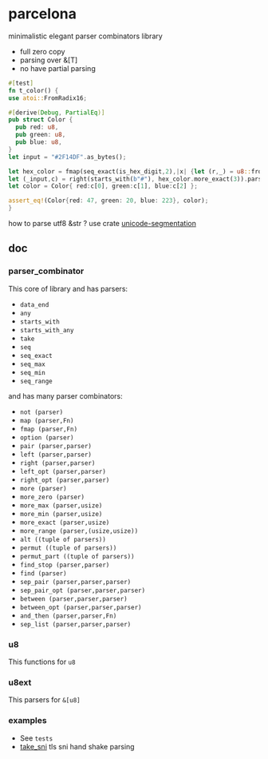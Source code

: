 # parcelona

minimalistic elegant parser combinators library
- full zero copy
- parsing over &[T] 
- no have partial parsing


```rust
#[test]
fn t_color() {
use atoi::FromRadix16;

#[derive(Debug, PartialEq)]
pub struct Color {
  pub red: u8,
  pub green: u8,
  pub blue: u8,
}
let input = "#2F14DF".as_bytes();

let hex_color = fmap(seq_exact(is_hex_digit,2),|x| {let (r,_) = u8::from_radix_16(x); r});
let (_input,c) = right(starts_with(b"#"), hex_color.more_exact(3)).parse(input).unwrap();
let color = Color{ red:c[0], green:c[1], blue:c[2] };

assert_eq!(Color{red: 47, green: 20, blue: 223}, color);
}
```

how to parse utf8 &str ? use crate [unicode-segmentation](https://github.com/unicode-rs/unicode-segmentation)

## doc

### parser_combinator
This core of library and has parsers:
- `data_end`
- `any`
- `starts_with`
- `starts_with_any`
- `take`
- `seq`
- `seq_exact`
- `seq_max`
- `seq_min`
- `seq_range`

and has many parser combinators:
- `not (parser)`
- `map (parser,Fn)`
- `fmap (parser,Fn)`
- `option (parser)`
- `pair (parser,parser)`
- `left (parser,parser)`
- `right (parser,parser)`
- `left_opt (parser,parser)`
- `right_opt (parser,parser)`
- `more (parser)`
- `more_zero (parser)`
- `more_max (parser,usize)`
- `more_min (parser,usize)`
- `more_exact (parser,usize)`
- `more_range (parser,(usize,usize))`
- `alt ((tuple of parsers))`
- `permut ((tuple of parsers))`
- `permut_part ((tuple of parsers))`
- `find_stop (parser,parser)`
- `find (parser)`
- `sep_pair (parser,parser,parser)`
- `sep_pair_opt (parser,parser,parser)`
- `between (parser,parser,parser)`
- `between_opt (parser,parser,parser)`
- `and_then (parser,parser,Fn)`
- `sep_list (parser,parser,parser)`

### u8
This functions for `u8`

### u8ext
This parsers for `&[u8]`

### examples
- See `tests`
- [take_sni](https://github.com/Cergoo/take_sni) tls sni hand shake parsing

